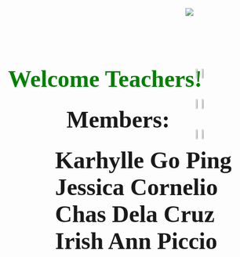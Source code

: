<html>
<head> <title> GROUP 22 </title></head>
<body>
<body style="background: url(backG.png);
             background-size: cover;
             background-repeat: no-repeat;">
   

<style>
      img{
             position:relative;
      }
      h1{
             color=black;position:absolute;right:150px;top:100px;
     
      } 

</style>
 <img src="Note.jpg" align="right">
     <h1> <font face="Autumn in November" color="green" size="29">
	<p>Welcome Teachers!</font>
	<p><p><p><p><p><p><p><p><p><p><p>&nbsp;&nbsp;&nbsp;&nbsp;&nbsp;&nbsp;&nbsp;&nbsp;&nbsp;&nbsp;&nbsp;&nbsp;&nbsp;&nbsp;&nbsp;&nbsp;&nbsp;
	<font face="Almond Nougat" size="14"> Members: 
	<p>&nbsp;&nbsp;&nbsp;&nbsp;&nbsp;&nbsp;&nbsp Karhylle Go Ping
	<br> &nbsp;&nbsp;&nbsp;&nbsp;&nbsp;&nbsp;&nbsp Jessica Cornelio
	<br> &nbsp;&nbsp;&nbsp;&nbsp;&nbsp;&nbsp;&nbsp Chas Dela Cruz
	<br> &nbsp;&nbsp;&nbsp;&nbsp;&nbsp;&nbsp;&nbsp Irish Ann Piccio</font><h1>

        
<p><img src="CLICK.gif" width="8%" height="10%">
       <a href="https://youtube.com" target="_blank">
   <img src="CAE.jpg" width="15%" height="20%">
</a>
<br>


  
 <p><img src="CLICK.gif" width="8%" height="10%"> 
       <a href="https://youtube.com" target="_blank"> 
     <img src="MATH.jpg" width="15%" height="20%">
</a>

  <p><img src="CLICK.gif" width="8%" height="10%">
        <a href="https://youtube.com" target="_blank">
     <img src="CLE.jpg" width="14%" height="18%">
</marquee><marquee direction="right"> <img src="WALKING CHICK.gif" width="15%"/> </marquee> 
</a>




</body>
</html>
